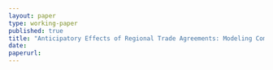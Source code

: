 ```yaml
---
layout: paper
type: working-paper
published: true
title: "Anticipatory Effects of Regional Trade Agreements: Modeling Complex Trade Relationships with Graph Convolutional Neural Networks"
date:
paperurl: 
---
```


<div id="tableauViz" style="margin-bottom: 1em"></div>
